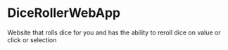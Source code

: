 # DiceRollerWebApp
 Website that rolls dice for you and has the ability to reroll dice on value or click or selection
